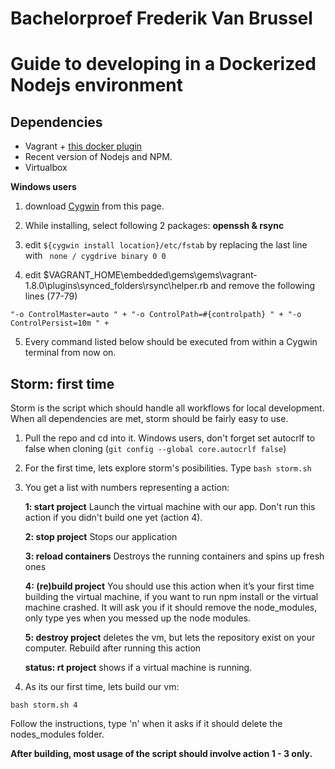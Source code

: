 Bachelorproef Frederik Van Brussel
===================

Guide to developing in a Dockerized Nodejs environment 
===================

Dependencies
----------
 - Vagrant + [this docker plugin](https://github.com/leighmcculloch/vagrant-docker-compose)
 - Recent version of Nodejs and NPM. 
 - Virtualbox

**Windows users**

1. download [Cygwin](https://www.cygwin.com/) from this page.

2.  While installing, select following 2 packages: **openssh & rsync**

3. edit  `` ${cygwin install location}/etc/fstab `` by replacing the last line with ` none / cygdrive binary 0 0`

4. edit $VAGRANT_HOME\embedded\gems\gems\vagrant-1.8.0\plugins\synced_folders\rsync\helper.rb and remove the following lines (77-79)

``
 "-o ControlMaster=auto " +
"-o ControlPath=#{controlpath} " +
"-o ControlPersist=10m " +
``

5. Every command listed below should be executed from within a Cygwin terminal from now on.

Storm: first time
-------------
Storm is the script which should handle all workflows for local development. When all dependencies are met, storm should be fairly easy to use.

1. Pull the repo and cd into it. Windows users, don't forget set autocrlf to false when cloning (``git config --global core.autocrlf false``) 

2. For the first time, lets explore storm's posibilities. 
   Type `bash storm.sh`
   
3. You get a list with numbers representing a action:

    **1: start project**
    Launch the virtual machine with our app. Don't run this action if you didn't build one yet (action 4).
    
    **2: stop project**
    Stops our application
    
    **3: reload containers**
    Destroys the running containers and spins up fresh ones
    
    **4: (re)build project**
    You should use this action when it’s your first time building the virtual machine, if you want to run npm install or the virtual machine crashed. It will ask you if it should remove the node_modules, only type yes when you messed up the node modules.
    
    **5: destroy project** 
    deletes the vm, but lets the repository exist on your computer. Rebuild after running this action
    
    **status: rt project**
    shows if a virtual machine is running.
    
4. As  its our first time, lets build our vm:

`bash storm.sh 4`

Follow the instructions, type 'n' when it asks if it should delete the nodes_modules folder.


**After building, most usage of the script should involve action 1 - 3 only.**
